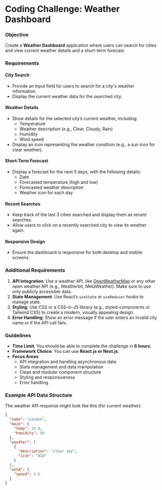 # Coding Challenge: Weather Dashboard

### Objective
Create a **Weather Dashboard** application where users can search for cities and view current weather details and a short-term forecast.

### Requirements

#### City Search
- Provide an input field for users to search for a city's weather information.
- Display the current weather data for the searched city.

#### Weather Details
- Show details for the selected city’s current weather, including:
  - Temperature
  - Weather description (e.g., Clear, Cloudy, Rain)
  - Humidity
  - Wind speed
- Display an icon representing the weather condition (e.g., a sun icon for clear weather).

#### Short-Term Forecast
- Display a forecast for the next 5 days, with the following details:
  - Date
  - Forecasted temperature (high and low)
  - Forecasted weather description
  - Weather icon for each day

#### Recent Searches
- Keep track of the last 3 cities searched and display them as recent searches.
- Allow users to click on a recently searched city to view its weather again.

#### Responsive Design
- Ensure the dashboard is responsive for both desktop and mobile screens.

### Additional Requirements
1. **API Integration**: Use a weather API, like [OpenWeatherMap](https://openweathermap.org/api) or any other open weather API (e.g., Weatherbit, MetaWeather). Make sure to use only publicly accessible data.
2. **State Management**: Use React’s `useState` or `useReducer` hooks to manage state.
3. **Styling**: Use CSS or a CSS-in-JS library (e.g., styled-components or Tailwind CSS) to create a modern, visually appealing design.
4. **Error Handling**: Show an error message if the user enters an invalid city name or if the API call fails.

### Guidelines
- **Time Limit**: You should be able to complete the challenge in **6 hours**.
- **Framework Choice**: You can use **React.js or Next.js**.
- **Focus Areas**:
  - API integration and handling asynchronous data
  - State management and data manipulation
  - Clean and modular component structure
  - Styling and responsiveness
  - Error handling

### Example API Data Structure
The weather API response might look like this (for current weather):

```json
{
  "name": "London",
  "main": {
    "temp": 15.0,
    "humidity": 80
  },
  "weather": [
    {
      "description": "clear sky",
      "icon": "01d"
    }
  ],
  "wind": {
    "speed": 4.6
  }
}